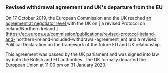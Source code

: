 ###  Revised withdrawal agreement and UK's departure from the EU

On 17 October 2019, the European Commission and the UK reached [ an agreement
at negotiator level
](https://ec.europa.eu/commission/presscorner/detail/en/IP_19_6120) with the
UK on [ a revised Protocol on Ireland/Northern Ireland
](https://ec.europa.eu/commission/publications/revised-protocol-ireland-and-
northern-ireland-included-withdrawal-agreement_en) and a revised Political
Declaration on the framework of the future EU and UK relationship.

This agreement was passed by the UK parliament and was signed into law by both
the British and EU authorities. The UK formally departed the European Union at
11:00 pm on 31 January 2020.
